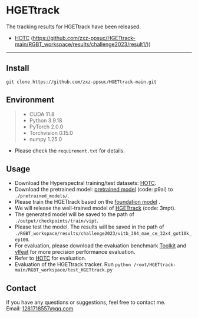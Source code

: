 # HGETtrack
The tracking results for HGETtrack have been released.

- [HOTC](https://www.hsitracking.com/) (https://github.com/zxz-ppsuc/HGETtrack-main/RGBT_workspace/results/challenge2023/result1/))
--------------------------------------------------------------------------------------


##  Install
```
git clone https://github.com/zxz-ppsuc/HGETtrack-main.git
```
## Environment
 > * CUDA 11.8
 > * Python 3.9.18
 > * PyTorch 2.0.0
 > * Torchvision 0.15.0
 > * numpy 1.25.0 
 - Please check the `requirement.txt` for details.

## Usage
- Download the Hyperspectral training/test datasets: [HOTC](https://www.hsitracking.com/).
- Download the pretrained model: [pretrained model](https://pan.baidu.com/s/1n95fom7Fe0bJuEB_GfTgNw?pwd=p9ai) (code: p9ai) to `./pretrained_models/`.
- Please train the HGETtrack based on the [foundation model](https://github.com/botaoye/OSTrack) .
- We will release the well-trained model of [HGETtrack](https://pan.baidu.com/s/1aNBCHMeggcB-N8RCqU9wdQ?pwd=3mpt) (code: 3mpt).
- The generated model will be saved to the path of `./output/checkpoints/train/vipt`.
- Please test the model. The results will be saved in the path of `./RGBT_workspace/results/challenge2023/vitb_384_mae_ce_32x4_got10k_ep100`.
- For evaluation, please download the evaluation benchmark [Toolkit](http://cvlab.hanyang.ac.kr/tracker_benchmark/) and [vlfeat](http://www.vlfeat.org/index.html) for more precision performance evaluation.
- Refer to [HOTC](https://www.hsitracking.com/hot2022/) for evaluation.
- Evaluation of the HGETtrack tracker. Run `python /root/HGETtrack-main/RGBT_workspace/test_HGETtrack.py`

## Contact
If you have any questions or suggestions, feel free to contact me.  
Email: 1281718557@qq.com


